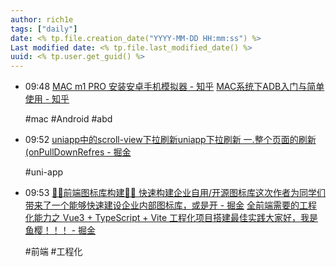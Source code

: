 ```yaml
---
author: rich1e
tags: ["daily"]
date: <% tp.file.creation_date("YYYY-MM-DD HH:mm:ss") %>
Last modified date: <% tp.file.last_modified_date() %>
uuid: <% tp.user.get_guid() %>
---
```


- 09:48 
  [MAC m1 PRO 安装安卓手机模拟器 - 知乎](https://zhuanlan.zhihu.com/p/553597868)
  [MAC系统下ADB入门与简单使用 - 知乎](https://zhuanlan.zhihu.com/p/41381658)
  
  #mac #Android #abd  
- 09:52 
  [uniapp中的scroll-view下拉刷新uniapp下拉刷新 一.整个页面的刷新(onPullDownRefres - 掘金](https://juejin.cn/post/7032561551055945764)
  
  #uni-app  
- 09:53 
  [🎉🎉前端图标库构建🎉🎉 快速构建企业自用/开源图标库这次作者为同学们带来了一个能够快速建设企业内部图标库，或是开 - 掘金](https://juejin.cn/post/7386299931399618610)
  [全前端需要的工程化能力之 Vue3 + TypeScript + Vite 工程化项目搭建最佳实践大家好，我是鱼樱！！！ - 掘金](https://juejin.cn/post/7481117237729280000#%E7%8A%B6%E6%80%81%E7%AE%A1%E7%90%86)
  
  #前端 #工程化  